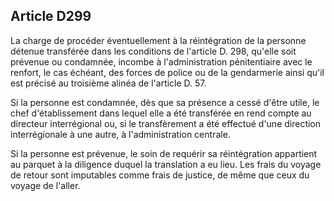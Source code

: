 Article D299
----
La charge de procéder éventuellement à la réintégration de la personne détenue
transférée dans les conditions de l'article D. 298, qu'elle soit prévenue ou
condamnée, incombe à l'administration pénitentiaire avec le renfort, le cas
échéant, des forces de police ou de la gendarmerie ainsi qu'il est précisé au
troisième alinéa de l'article D. 57.

Si la personne est condamnée, dès que sa présence a cessé d'être utile, le chef
d'établissement dans lequel elle a été transférée en rend compte au directeur
interrégional ou, si le transfèrement a été effectué d'une direction
interrégionale à une autre, à l'administration centrale.

Si la personne est prévenue, le soin de requérir sa réintégration appartient au
parquet à la diligence duquel la translation a eu lieu. Les frais du voyage de
retour sont imputables comme frais de justice, de même que ceux du voyage de
l'aller.

